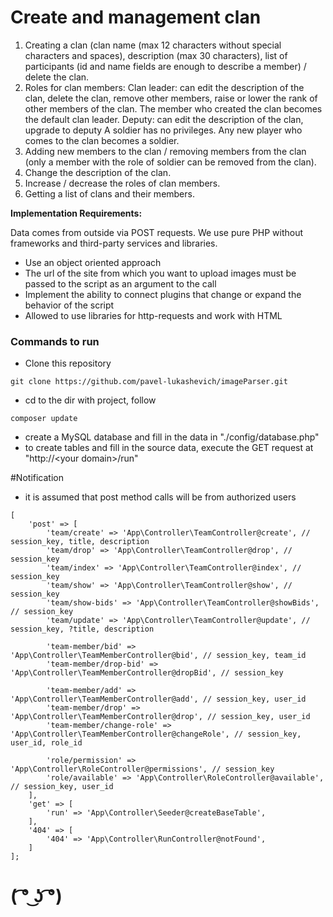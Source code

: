 # Create and management clan

1. Creating a clan (clan name (max 12 characters without special characters and spaces), description (max 30 characters), list of participants (id and name fields are enough to describe a member) / delete the clan.
2. Roles for clan members:
Clan leader: can edit the description of the clan, delete the clan, remove other members, raise or lower the rank of other members of the clan. The member who created the clan becomes the default clan leader.
Deputy: can edit the description of the clan, upgrade to deputy
A soldier has no privileges. Any new player who comes to the clan becomes a soldier.
3. Adding new members to the clan / removing members from the clan (only a member with the role of soldier can be removed from the clan).
4. Change the description of the clan.
5. Increase / decrease the roles of clan members.
6. Getting a list of clans and their members.

**Implementation Requirements:**

Data comes from outside via POST requests.
We use pure PHP without frameworks and third-party services and libraries.

* Use an object oriented approach
* The url of the site from which you want to upload images must be passed to the script as
 an argument to the call
* Implement the ability to connect plugins that change or expand the behavior of the script
* Allowed to use libraries for http-requests and work with HTML

### Commands to run

-  Clone this repository

```
git clone https://github.com/pavel-lukashevich/imageParser.git

```
- cd to the dir with project, follow

```
composer update
```
- create a MySQL database and fill in the data in "./config/database.php"
- to create tables and fill in the source data, execute the GET request at "http://\<your domain\>/run"


#Notification

* it is assumed that post method calls will be from authorized users
```
[
    'post' => [
        'team/create' => 'App\Controller\TeamController@create', // session_key, title, description
        'team/drop' => 'App\Controller\TeamController@drop', // session_key
        'team/index' => 'App\Controller\TeamController@index', // session_key
        'team/show' => 'App\Controller\TeamController@show', // session_key
        'team/show-bids' => 'App\Controller\TeamController@showBids', // session_key
        'team/update' => 'App\Controller\TeamController@update', // session_key, ?title, description

        'team-member/bid' => 'App\Controller\TeamMemberController@bid', // session_key, team_id
        'team-member/drop-bid' => 'App\Controller\TeamMemberController@dropBid', // session_key

        'team-member/add' => 'App\Controller\TeamMemberController@add', // session_key, user_id
        'team-member/drop' => 'App\Controller\TeamMemberController@drop', // session_key, user_id
        'team-member/change-role' => 'App\Controller\TeamMemberController@changeRole', // session_key, user_id, role_id

        'role/permission' => 'App\Controller\RoleController@permissions', // session_key
        'role/available' => 'App\Controller\RoleController@available', // session_key, user_id
    ],
    'get' => [
        'run' => 'App\Controller\Seeder@createBaseTable',
    ],
    '404' => [
        '404' => 'App\Controller\RunController@notFound',
    ]
];
```


# ( ͡° ͜ʖ ͡°)

